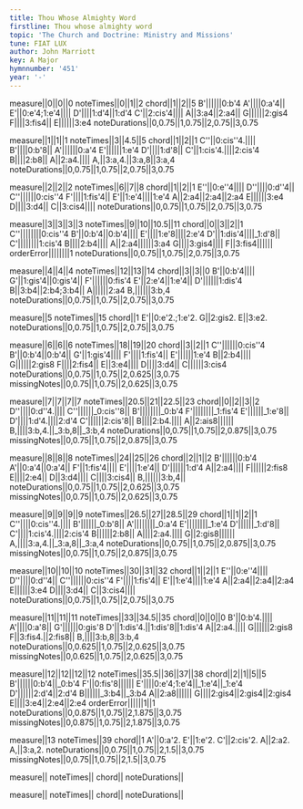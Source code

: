 ```yaml
---
title: Thou Whose Almighty Word
firstline: Thou whose almighty word
topic: 'The Church and Doctrine: Ministry and Missions'
tune: FIAT LUX
author: John Marriott
key: A Major
hymnnumber: '451'
year: '-'
---
```

measure||0||0||0
noteTimes||0||1||2
chord||1||2||5
B'||||||0:b'4
A'||||0:a'4||
E'||0:e'4;1:e'4||||
D'||||1:d'4||1:d'4
C'||2:cis'4||||
A||3:a4||2:a4||
G||||||2:gis4
F||||3:fis4||
E||||||3:e4
noteDurations||0,0.75||1,0.75||2,0.75||3,0.75

measure||1||1||1
noteTimes||3||4.5||5
chord||1||2||1
C''||0:cis''4.||||
B'||||0:b'8||
A'||||||0:a'4
E'||||||1:e'4
D'||||1:d'8||
C'||1:cis'4.||||2:cis'4
B||||2:b8||
A||2:a4.||||
A,||3:a,4.||3:a,8||3:a,4
noteDurations||0,0.75||1,0.75||2,0.75||3,0.75

measure||2||2||2
noteTimes||6||7||8
chord||1||2||1
E''||0:e''4||||
D''||||0:d''4||
C''||||||0:cis''4
F'||||1:fis'4||
E'||1:e'4||||1:e'4
A||2:a4||2:a4||2:a4
E||||||3:e4
D||||3:d4||
C||3:cis4||||
noteDurations||0,0.75||1,0.75||2,0.75||3,0.75

measure||3||3||3||3
noteTimes||9||10||10.5||11
chord||0||3||2||1
C''||||||||0:cis''4
B'||0:b'4||0:b'4||||
E'||||1:e'8||||2:e'4
D'||1:dis'4||||_1:d'8||
C'||||||||1:cis'4
B||||2:b4||||
A||2:a4||||||3:a4
G||||3:gis4||||
F||3:fis4||||||
orderError||||||||1
noteDurations||0,0.75||1,0.75||2,0.75||3,0.75

measure||4||4||4
noteTimes||12||13||14
chord||3||3||0
B'||0:b'4||||
G'||1:gis'4||0:gis'4||
F'||||||0:fis'4
E'||2:e'4||1:e'4||
D'||||||1:dis'4
B||3:b4||2:b4;3:b4||
A||||||2:a4
B,||||||3:b,4
noteDurations||0,0.75||1,0.75||2,0.75||3,0.75

measure||5
noteTimes||15
chord||1
E'||0:e'2.;1:e'2.
G||2:gis2.
E||3:e2.
noteDurations||0,0.75||1,0.75||2,0.75||3,0.75

measure||6||6||6
noteTimes||18||19||20
chord||3||2||1
C''||||||0:cis''4
B'||0:b'4||0:b'4||
G'||1:gis'4||||
F'||||1:fis'4||
E'||||||1:e'4
B||2:b4||||
G||||||2:gis8
F||||2:fis4||
E||3:e4||||
D||||3:d4||
C||||||3:cis4
noteDurations||0,0.75||1,0.75||2,0.625||3,0.75
missingNotes||0,0.75||1,0.75||2,0.625||3,0.75

measure||7||7||7||7
noteTimes||20.5||21||22.5||23
chord||0||2||3||2
D''||||0:d''4.||||
C''||||||_0:cis''8||
B'||||||||_0:b'4
F'||||||||_1:fis'4
E'||||||_1:e'8||
D'||||1:d'4.||||2:d'4
C'||||||2:cis'8||
B||||2:b4.||||
A||2:ais8||||||
B,||||3:b,4.||_3:b,8||_3:b,4
noteDurations||0,0.75||1,0.75||2,0.875||3,0.75
missingNotes||0,0.75||1,0.75||2,0.875||3,0.75

measure||8||8||8
noteTimes||24||25||26
chord||2||1||2
B'||||||0:b'4
A'||0:a'4||0:a'4||
F'||1:fis'4||||
E'||||1:e'4||
D'||||||1:d'4
A||2:a4||||
F||||||2:fis8
E||||2:e4||
D||3:d4||||
C||||3:cis4||
B,||||||3:b,4||
noteDurations||0,0.75||1,0.75||2,0.625||3,0.75
missingNotes||0,0.75||1,0.75||2,0.625||3,0.75

measure||9||9||9||9
noteTimes||26.5||27||28.5||29
chord||1||1||2||1
C''||||0:cis''4.||||
B'||||||_0:b'8||
A'||||||||_0:a'4
E'||||||||_1:e'4
D'||||||_1:d'8||
C'||||1:cis'4.||||2:cis'4
B||||||2:b8||
A||||2:a4.||||
G||2:gis8||||||
A,||||3:a,4.||_3:a,8||_3:a,4
noteDurations||0,0.75||1,0.75||2,0.875||3,0.75
missingNotes||0,0.75||1,0.75||2,0.875||3,0.75

measure||10||10||10
noteTimes||30||31||32
chord||1||2||1
E''||0:e''4||||
D''||||0:d''4||
C''||||||0:cis''4
F'||||1:fis'4||
E'||1:e'4||||1:e'4
A||2:a4||2:a4||2:a4
E||||||3:e4
D||||3:d4||
C||3:cis4||||
noteDurations||0,0.75||1,0.75||2,0.75||3,0.75

measure||11||11||11
noteTimes||33||34.5||35
chord||0||0||0
B'||0:b'4.||||
A'||||0:a'8||
G'||||||0:gis'8
D'||1:dis'4.||1:dis'8||1:dis'4
A||2:a4.||||
G||||||2:gis8
F||3:fis4.||2:fis8||
B,||||3:b,8||3:b,4
noteDurations||0,0.625||1,0.75||2,0.625||3,0.75
missingNotes||0,0.625||1,0.75||2,0.625||3,0.75

measure||12||12||12||12
noteTimes||35.5||36||37||38
chord||2||1||5||5
B'||||||0:b'4||_0:b'4
F'||0:fis'8||||||
E'||||0:e'4;1:e'4||_1:e'4||_1:e'4
D'||||||2:d'4||2:d'4
B||||||_3:b4||_3:b4
A||2:a8||||||
G||||2:gis4||2:gis4||2:gis4
E||||3:e4||2:e4||2:e4
orderError||||||1||1
noteDurations||0,0.875||1,0.75||2,1.875||3,0.75
missingNotes||0,0.875||1,0.75||2,1.875||3,0.75

measure||13
noteTimes||39
chord||1
A'||0:a'2.
E'||1:e'2.
C'||2:cis'2.
A||2:a2.
A,||3:a,2.
noteDurations||0,0.75||1,0.75||2,1.5||3,0.75
missingNotes||0,0.75||1,0.75||2,1.5||3,0.75

measure||
noteTimes||
chord||
noteDurations||

measure||
noteTimes||
chord||
noteDurations||

